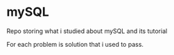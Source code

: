 # mySQL
Repo storing what i studied about mySQL and its tutorial

For each problem is solution that i used to pass.
